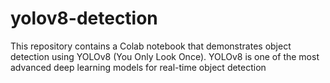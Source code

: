# yolov8-detection
 This repository contains a Colab notebook that demonstrates object detection using YOLOv8 (You Only Look Once). YOLOv8 is one of the most advanced deep learning models for real-time object detection
